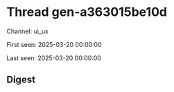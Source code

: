 # Thread gen-a363015be10d
Channel: ui_ux

First seen: 2025-03-20 00:00:00

Last seen: 2025-03-20 00:00:00

## Digest


